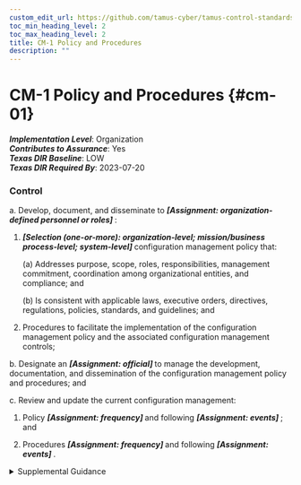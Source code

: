 ```yaml
---
custom_edit_url: https://github.com/tamus-cyber/tamus-control-standards/tree/main/content/tamus.edu/TAMUS_profile.xml
toc_min_heading_level: 2
toc_max_heading_level: 2
title: CM-1 Policy and Procedures
description: ""
---
```


# CM-1 Policy and Procedures {#cm-01}

_**Implementation Level**_: Organization\
_**Contributes to Assurance**_: Yes\
_**Texas DIR Baseline**_: LOW\
_**Texas DIR Required By**_: 2023-07-20

### Control



a. Develop, document, and disseminate to <strong title="cm-1_prm_1"> <em>[Assignment: organization-defined personnel or roles]</em> </strong>:

1. <strong title="cm-01_odp.03"> <em>[Selection (one-or-more): organization-level; mission/business process-level; system-level]</em> </strong> configuration management policy that:

    (a) Addresses purpose, scope, roles, responsibilities, management commitment, coordination among organizational entities, and compliance; and

    (b) Is consistent with applicable laws, executive orders, directives, regulations, policies, standards, and guidelines; and

2. Procedures to facilitate the implementation of the configuration management policy and the associated configuration management controls;

b. Designate an <strong title="cm-01_odp.04"> <em>[Assignment: official]</em> </strong> to manage the development, documentation, and dissemination of the configuration management policy and procedures; and

c. Review and update the current configuration management:

1. Policy <strong title="cm-01_odp.05"> <em>[Assignment: frequency]</em> </strong> and following <strong title="cm-01_odp.06"> <em>[Assignment: events]</em> </strong> ; and

2. Procedures <strong title="cm-01_odp.07"> <em>[Assignment: frequency]</em> </strong> and following <strong title="cm-01_odp.08"> <em>[Assignment: events]</em> </strong>.


<details><summary>Supplemental Guidance</summary>Configuration management policy and procedures address the controls in the CM family that are implemented within systems and organizations. The risk management strategy is an important factor in establishing such policies and procedures. Policies and procedures contribute to security and privacy assurance. Therefore, it is important that security and privacy programs collaborate on the development of configuration management policy and procedures. Security and privacy program policies and procedures at the organization level are preferable, in general, and may obviate the need for mission- or system-specific policies and procedures. The policy can be included as part of the general security and privacy policy or be represented by multiple policies that reflect the complex nature of organizations. Procedures can be established for security and privacy programs, for mission/business processes, and for systems, if needed. Procedures describe how the policies or controls are implemented and can be directed at the individual or role that is the object of the procedure. Procedures can be documented in system security and privacy plans or in one or more separate documents. Events that may precipitate an update to configuration management policy and procedures include, but are not limited to, assessment or audit findings, security incidents or breaches, or changes in applicable laws, executive orders, directives, regulations, policies, standards, and guidelines. Simply restating controls does not constitute an organizational policy or procedure.</details>

